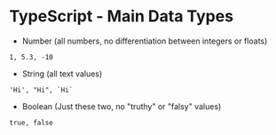 # TypeScript - Main Data Types

- Number (all numbers, no differentiation between integers or floats)
```
1, 5.3, -10
```
- String (all text values)
```
'Hi', "Hi", `Hi`
```
- Boolean (Just these two, no "truthy" or "falsy" values)
```
true, false
```
